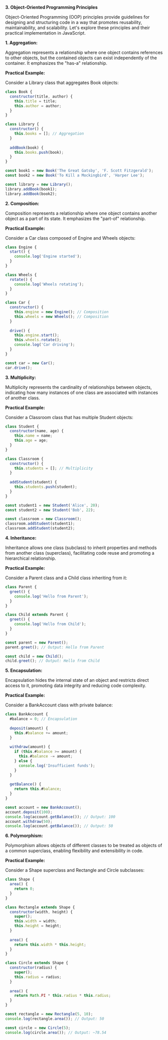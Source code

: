 **3. Object-Oriented Programming Principles**

Object-Oriented Programming (OOP) principles provide guidelines for designing and structuring code in a way that promotes reusability, maintainability, and scalability. Let's explore these principles and their practical implementation in JavaScript.

**1. Aggregation:**

Aggregation represents a relationship where one object contains references to other objects, but the contained objects can exist independently of the container. It emphasizes the "has-a" relationship.

**Practical Example:**

Consider a Library class that aggregates Book objects:

```javascript
class Book {
  constructor(title, author) {
    this.title = title;
    this.author = author;
  }
}

class Library {
  constructor() {
    this.books = []; // Aggregation
  }
  
  addBook(book) {
    this.books.push(book);
  }
}

const book1 = new Book('The Great Gatsby', 'F. Scott Fitzgerald');
const book2 = new Book('To Kill a Mockingbird', 'Harper Lee');

const library = new Library();
library.addBook(book1);
library.addBook(book2);
```

**2. Composition:**

Composition represents a relationship where one object contains another object as a part of its state. It emphasizes the "part-of" relationship.

**Practical Example:**

Consider a Car class composed of Engine and Wheels objects:

```javascript
class Engine {
  start() {
    console.log('Engine started');
  }
}

class Wheels {
  rotate() {
    console.log('Wheels rotating');
  }
}

class Car {
  constructor() {
    this.engine = new Engine(); // Composition
    this.wheels = new Wheels(); // Composition
  }
  
  drive() {
    this.engine.start();
    this.wheels.rotate();
    console.log('Car driving');
  }
}

const car = new Car();
car.drive();
```

**3. Multiplicity:**

Multiplicity represents the cardinality of relationships between objects, indicating how many instances of one class are associated with instances of another class.

**Practical Example:**

Consider a Classroom class that has multiple Student objects:

```javascript
class Student {
  constructor(name, age) {
    this.name = name;
    this.age = age;
  }
}

class Classroom {
  constructor() {
    this.students = []; // Multiplicity
  }
  
  addStudent(student) {
    this.students.push(student);
  }
}

const student1 = new Student('Alice', 20);
const student2 = new Student('Bob', 22);

const classroom = new Classroom();
classroom.addStudent(student1);
classroom.addStudent(student2);
```

**4. Inheritance:**

Inheritance allows one class (subclass) to inherit properties and methods from another class (superclass), facilitating code reuse and promoting a hierarchical relationship.

**Practical Example:**

Consider a Parent class and a Child class inheriting from it:

```javascript
class Parent {
  greet() {
    console.log('Hello from Parent');
  }
}

class Child extends Parent {
  greet() {
    console.log('Hello from Child');
  }
}

const parent = new Parent();
parent.greet(); // Output: Hello from Parent

const child = new Child();
child.greet(); // Output: Hello from Child
```

**5. Encapsulation:**

Encapsulation hides the internal state of an object and restricts direct access to it, promoting data integrity and reducing code complexity.

**Practical Example:**

Consider a BankAccount class with private balance:

```javascript
class BankAccount {
  #balance = 0; // Encapsulation
  
  deposit(amount) {
    this.#balance += amount;
  }
  
  withdraw(amount) {
    if (this.#balance >= amount) {
      this.#balance -= amount;
    } else {
      console.log('Insufficient funds');
    }
  }
  
  getBalance() {
    return this.#balance;
  }
}

const account = new BankAccount();
account.deposit(100);
console.log(account.getBalance()); // Output: 100
account.withdraw(50);
console.log(account.getBalance()); // Output: 50
```

**6. Polymorphism:**

Polymorphism allows objects of different classes to be treated as objects of a common superclass, enabling flexibility and extensibility in code.

**Practical Example:**

Consider a Shape superclass and Rectangle and Circle subclasses:

```javascript
class Shape {
  area() {
    return 0;
  }
}

class Rectangle extends Shape {
  constructor(width, height) {
    super();
    this.width = width;
    this.height = height;
  }
  
  area() {
    return this.width * this.height;
  }
}

class Circle extends Shape {
  constructor(radius) {
    super();
    this.radius = radius;
  }
  
  area() {
    return Math.PI * this.radius * this.radius;
  }
}

const rectangle = new Rectangle(5, 10);
console.log(rectangle.area()); // Output: 50

const circle = new Circle(5);
console.log(circle.area()); // Output: ~78.54
```
